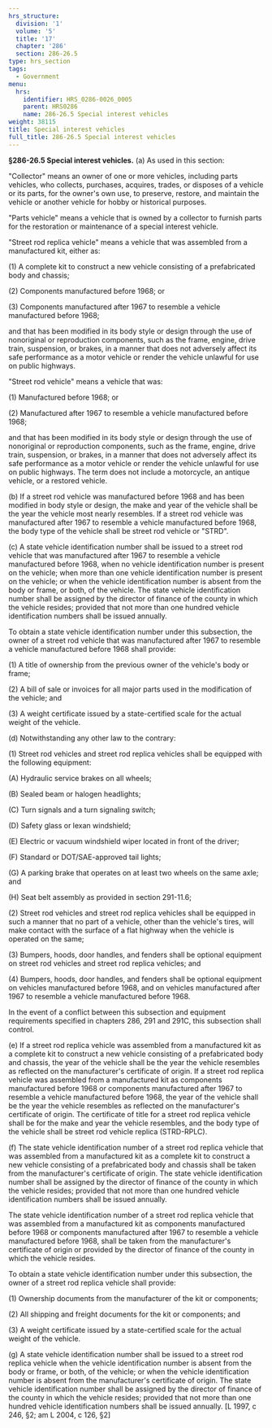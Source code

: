 ```yaml
---
hrs_structure:
  division: '1'
  volume: '5'
  title: '17'
  chapter: '286'
  section: 286-26.5
type: hrs_section
tags:
  - Government
menu:
  hrs:
    identifier: HRS_0286-0026_0005
    parent: HRS0286
    name: 286-26.5 Special interest vehicles
weight: 38115
title: Special interest vehicles
full_title: 286-26.5 Special interest vehicles
---
```

**§286-26.5 Special interest vehicles.** (a) As used in this section:

"Collector" means an owner of one or more vehicles, including parts vehicles, who collects, purchases, acquires, trades, or disposes of a vehicle or its parts, for the owner's own use, to preserve, restore, and maintain the vehicle or another vehicle for hobby or historical purposes.

"Parts vehicle" means a vehicle that is owned by a collector to furnish parts for the restoration or maintenance of a special interest vehicle.

"Street rod replica vehicle" means a vehicle that was assembled from a manufactured kit, either as:

(1) A complete kit to construct a new vehicle consisting of a prefabricated body and chassis;

(2) Components manufactured before 1968; or

(3) Components manufactured after 1967 to resemble a vehicle manufactured before 1968;

and that has been modified in its body style or design through the use of nonoriginal or reproduction components, such as the frame, engine, drive train, suspension, or brakes, in a manner that does not adversely affect its safe performance as a motor vehicle or render the vehicle unlawful for use on public highways.

"Street rod vehicle" means a vehicle that was:

(1) Manufactured before 1968; or

(2) Manufactured after 1967 to resemble a vehicle manufactured before 1968;

and that has been modified in its body style or design through the use of nonoriginal or reproduction components, such as the frame, engine, drive train, suspension, or brakes, in a manner that does not adversely affect its safe performance as a motor vehicle or render the vehicle unlawful for use on public highways. The term does not include a motorcycle, an antique vehicle, or a restored vehicle.

(b) If a street rod vehicle was manufactured before 1968 and has been modified in body style or design, the make and year of the vehicle shall be the year the vehicle most nearly resembles. If a street rod vehicle was manufactured after 1967 to resemble a vehicle manufactured before 1968, the body type of the vehicle shall be street rod vehicle or "STRD".

(c) A state vehicle identification number shall be issued to a street rod vehicle that was manufactured after 1967 to resemble a vehicle manufactured before 1968, when no vehicle identification number is present on the vehicle; when more than one vehicle identification number is present on the vehicle; or when the vehicle identification number is absent from the body or frame, or both, of the vehicle. The state vehicle identification number shall be assigned by the director of finance of the county in which the vehicle resides; provided that not more than one hundred vehicle identification numbers shall be issued annually.

To obtain a state vehicle identification number under this subsection, the owner of a street rod vehicle that was manufactured after 1967 to resemble a vehicle manufactured before 1968 shall provide:

(1) A title of ownership from the previous owner of the vehicle's body or frame;

(2) A bill of sale or invoices for all major parts used in the modification of the vehicle; and

(3) A weight certificate issued by a state-certified scale for the actual weight of the vehicle.

(d) Notwithstanding any other law to the contrary:

(1) Street rod vehicles and street rod replica vehicles shall be equipped with the following equipment:

(A) Hydraulic service brakes on all wheels;

(B) Sealed beam or halogen headlights;

(C) Turn signals and a turn signaling switch;

(D) Safety glass or lexan windshield;

(E) Electric or vacuum windshield wiper located in front of the driver;

(F) Standard or DOT/SAE-approved tail lights;

(G) A parking brake that operates on at least two wheels on the same axle; and

(H) Seat belt assembly as provided in section 291-11.6;

(2) Street rod vehicles and street rod replica vehicles shall be equipped in such a manner that no part of a vehicle, other than the vehicle's tires, will make contact with the surface of a flat highway when the vehicle is operated on the same;

(3) Bumpers, hoods, door handles, and fenders shall be optional equipment on street rod vehicles and street rod replica vehicles; and

(4) Bumpers, hoods, door handles, and fenders shall be optional equipment on vehicles manufactured before 1968, and on vehicles manufactured after 1967 to resemble a vehicle manufactured before 1968.

In the event of a conflict between this subsection and equipment requirements specified in chapters 286, 291 and 291C, this subsection shall control.

(e) If a street rod replica vehicle was assembled from a manufactured kit as a complete kit to construct a new vehicle consisting of a prefabricated body and chassis, the year of the vehicle shall be the year the vehicle resembles as reflected on the manufacturer's certificate of origin. If a street rod replica vehicle was assembled from a manufactured kit as components manufactured before 1968 or components manufactured after 1967 to resemble a vehicle manufactured before 1968, the year of the vehicle shall be the year the vehicle resembles as reflected on the manufacturer's certificate of origin. The certificate of title for a street rod replica vehicle shall be for the make and year the vehicle resembles, and the body type of the vehicle shall be street rod vehicle replica (STRD-RPLC).

(f) The state vehicle identification number of a street rod replica vehicle that was assembled from a manufactured kit as a complete kit to construct a new vehicle consisting of a prefabricated body and chassis shall be taken from the manufacturer's certificate of origin. The state vehicle identification number shall be assigned by the director of finance of the county in which the vehicle resides; provided that not more than one hundred vehicle identification numbers shall be issued annually.

The state vehicle identification number of a street rod replica vehicle that was assembled from a manufactured kit as components manufactured before 1968 or components manufactured after 1967 to resemble a vehicle manufactured before 1968, shall be taken from the manufacturer's certificate of origin or provided by the director of finance of the county in which the vehicle resides.

To obtain a state vehicle identification number under this subsection, the owner of a street rod replica vehicle shall provide:

(1) Ownership documents from the manufacturer of the kit or components;

(2) All shipping and freight documents for the kit or components; and

(3) A weight certificate issued by a state-certified scale for the actual weight of the vehicle.

(g) A state vehicle identification number shall be issued to a street rod replica vehicle when the vehicle identification number is absent from the body or frame, or both, of the vehicle; or when the vehicle identification number is absent from the manufacturer's certificate of origin. The state vehicle identification number shall be assigned by the director of finance of the county in which the vehicle resides; provided that not more than one hundred vehicle identification numbers shall be issued annually. [L 1997, c 246, §2; am L 2004, c 126, §2]